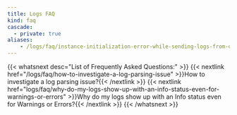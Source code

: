```yaml
---
title: Logs FAQ
kind: faq
cascade: 
  - private: true
aliases:
    - /logs/faq/instance-initialization-error-while-sending-logs-from-datadog-agent/
---
```


{{< whatsnext desc="List of Frequently Asked Questions:" >}}
    {{< nextlink href="/logs/faq/how-to-investigate-a-log-parsing-issue" >}}How to investigate a log parsing issue?{{< /nextlink >}}
    {{< nextlink href="logs/faq/why-do-my-logs-show-up-with-an-info-status-even-for-warnings-or-errors" >}}Why do my logs show up with an Info status even for Warnings or Errors?{{< /nextlink >}}
{{< /whatsnext >}}
